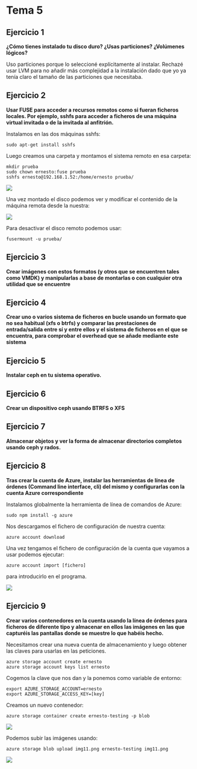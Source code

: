
Tema 5
======

Ejercicio 1
-----------

**¿Cómo tienes instalado tu disco duro? ¿Usas particiones? ¿Volúmenes lógicos?**

Uso particiones porque lo seleccioné explícitamente al instalar. Rechazé usar LVM para no añadir más complejidad a la instalación dado que yo ya tenía claro el tamaño de las particiones que necesitaba.


Ejercicio 2
-----------

**Usar FUSE para acceder a recursos remotos como si fueran ficheros locales. Por ejemplo, sshfs para acceder a ficheros de una máquina virtual invitada o de la invitada al anfitrión.**

Instalamos en las dos máquinas sshfs:

```shell
sudo apt-get install sshfs
```

Luego creamos una carpeta y montamos el sistema remoto en esa carpeta:

```shell
mkdir prueba
sudo chown ernesto:fuse prueba
sshfs ernesto@192.168.1.52:/home/ernesto prueba/
```

![](https://raw.githubusercontent.com/ernestoalejo/ivimages/master/img8.png)


Una vez montado el disco podemos ver y modificar el contenido de la máquina remota desde la nuestra:

![](https://raw.githubusercontent.com/ernestoalejo/ivimages/master/img9.png)


Para desactivar el disco remoto podemos usar:

```shell
fusermount -u prueba/
```


Ejercicio 3
-----------

**Crear imágenes con estos formatos (y otros que se encuentren tales como VMDK) y manipularlas a base de montarlas o con cualquier otra utilidad que se encuentre**


Ejercicio 4
-----------

**Crear uno o varios sistema de ficheros en bucle usando un formato que no sea habitual (xfs o btrfs) y comparar las prestaciones de entrada/salida entre sí y entre ellos y el sistema de ficheros en el que se encuentra, para comprobar el overhead que se añade mediante este sistema**


Ejercicio 5
-----------

**Instalar ceph en tu sistema operativo.**


Ejercicio 6
-----------

**Crear un dispositivo ceph usando BTRFS o XFS**


Ejercicio 7
-----------

**Almacenar objetos y ver la forma de almacenar directorios completos usando ceph y rados.**


Ejercicio 8
-----------

**Tras crear la cuenta de Azure, instalar las herramientas de línea de órdenes (Command line interface, cli) del mismo y configurarlas con la cuenta Azure correspondiente**

Instalamos globalmente la herramienta de línea de comandos de Azure:

```shell
sudo npm install -g azure
```

Nos descargamos el fichero de configuración de nuestra cuenta:

```shell
azure account download
```

Una vez tengamos el fichero de configuración de la cuenta que vayamos a usar podemos ejecutar:

```shell
azure account import [fichero]
```

para introducirlo en el programa.

![](https://raw.githubusercontent.com/ernestoalejo/ivimages/master/img10.png)


Ejercicio 9
-----------

**Crear varios contenedores en la cuenta usando la línea de órdenes para ficheros de diferente tipo y almacenar en ellos las imágenes en las que capturéis las pantallas donde se muestre lo que habéis hecho.**

Necesitamos crear una nueva cuenta de almacenamiento y luego obtener las claves para usarlas en las peticiones.

```shell
azure storage account create ernesto
azure storage account keys list ernesto
```

Cogemos la clave que nos dan y la ponemos como variable de entorno:

```shell
export AZURE_STORAGE_ACCOUNT=ernesto
export AZURE_STORAGE_ACCESS_KEY=[key]
```

Creamos un nuevo contenedor:

```shell
azure storage container create ernesto-testing -p blob
```

![](https://raw.githubusercontent.com/ernestoalejo/ivimages/master/img11.png)

Podemos subir las imágenes usando:

```shell
azure storage blob upload img11.png ernesto-testing img11.png
```

![](https://raw.githubusercontent.com/ernestoalejo/ivimages/master/img12.png)
